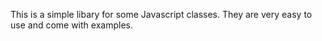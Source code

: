 This is a simple libary for some Javascript classes.
They are very easy to use and come with examples.
